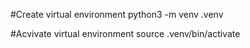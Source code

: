 #Create virtual environment
python3 -m venv .venv

#Acvivate virtual environment
source .venv/bin/activate
